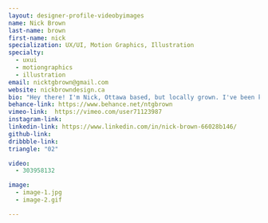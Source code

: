 ```yaml
---
layout: designer-profile-videobyimages
name: Nick Brown
last-name: brown
first-name: nick
specialization: UX/UI, Motion Graphics, Illustration
specialty:
  - uxui
  - motiongraphics
  - illustration
email: nicktgbrown@gmail.com
website: nickbrowndesign.ca
bio: "Hey there! I'm Nick, Ottawa based, but locally grown. I've been known to design things, and tend to really enjoy it. You can catch me normally working with websites and UX design, but I also love being creative through illustration and motion graphics."
behance-link: https://www.behance.net/ntgbrown
vimeo-link:  https://vimeo.com/user71123987
instagram-link:
linkedin-link: https://www.linkedin.com/in/nick-brown-66028b146/
github-link:
dribbble-link:
triangle: "02"

video:
  - 303958132

image:
  - image-1.jpg
  - image-2.gif

---
```

